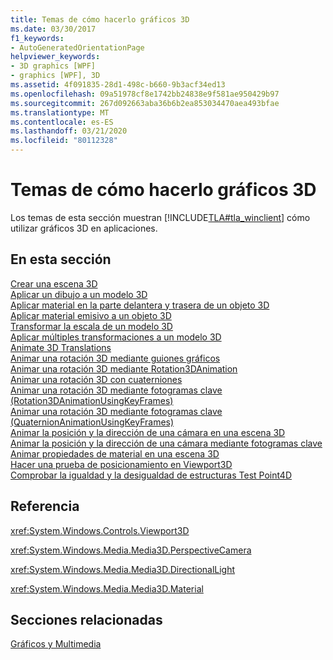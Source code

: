 ```yaml
---
title: Temas de cómo hacerlo gráficos 3D
ms.date: 03/30/2017
f1_keywords:
- AutoGeneratedOrientationPage
helpviewer_keywords:
- 3D graphics [WPF]
- graphics [WPF], 3D
ms.assetid: 4f091835-28d1-498c-b660-9b3acf34ed13
ms.openlocfilehash: 09a51978cf8e1742bb24838e9f581ae950429b97
ms.sourcegitcommit: 267d092663aba36b6b2ea853034470aea493bfae
ms.translationtype: MT
ms.contentlocale: es-ES
ms.lasthandoff: 03/21/2020
ms.locfileid: "80112328"
---
```

# <a name="3d-graphics-how-to-topics"></a>Temas de cómo hacerlo gráficos 3D
Los temas de esta sección muestran [!INCLUDE[TLA#tla_winclient](../../../../includes/tlasharptla-winclient-md.md)] cómo utilizar gráficos 3D en aplicaciones.  
  
## <a name="in-this-section"></a>En esta sección  
 [Crear una escena 3D](how-to-create-a-3-d-scene.md)  
 [Aplicar un dibujo a un modelo 3D](how-to-apply-a-drawing-to-a-3-d-model.md)  
 [Aplicar material en la parte delantera y trasera de un objeto 3D](how-to-apply-material-to-the-front-and-back-of-a-3-d-object.md)  
 [Aplicar material emisivo a un objeto 3D](how-to-apply-emissive-material-to-a-3-d-object.md)  
 [Transformar la escala de un modelo 3D](how-to-transform-the-scale-of-a-3-d-model.md)  
 [Aplicar múltiples transformaciones a un modelo 3D](how-to-apply-multiple-transformations-to-a-3-d-model.md)  
 [Animate 3D Translations](how-to-animate-3-d-translations.md)  
 [Animar una rotación 3D mediante guiones gráficos](how-to-animate-a-3-d-rotation-using-storyboards.md)  
 [Animar una rotación 3D mediante Rotation3DAnimation](how-to-animate-a-3-d-rotation-using-rotation3danimation.md)  
 [Animar una rotación 3D con cuaterniones](how-to-animate-a-3-d-rotation-using-quaternions.md)  
 [Animar una rotación 3D mediante fotogramas clave (Rotation3DAnimationUsingKeyFrames)](how-to-animate-a-3-d-rotation-using-key-frames.md)  
 [Animar una rotación 3D mediante fotogramas clave (QuaternionAnimationUsingKeyFrames)](animate-a-3-d-rotation-quaternionanimationusingkeyframes.md)  
 [Animar la posición y la dirección de una cámara en una escena 3D](how-to-animate-camera-position-and-direction-in-a-3d-scene.md)  
 [Animar la posición y la dirección de una cámara mediante fotogramas clave](how-to-animate-camera-position-and-direction-using-key-frames.md)  
 [Animar propiedades de material en una escena 3D](how-to-animate-material-properties-in-a-3-d-scene.md)  
 [Hacer una prueba de posicionamiento en Viewport3D](how-to-hit-test-in-a-viewport3d.md)  
 [Comprobar la igualdad y la desigualdad de estructuras Test Point4D](how-to-test-point4d-structures-for-equality-and-inequality.md)  
  
## <a name="reference"></a>Referencia  
 <xref:System.Windows.Controls.Viewport3D>  
  
 <xref:System.Windows.Media.Media3D.PerspectiveCamera>  
  
 <xref:System.Windows.Media.Media3D.DirectionalLight>  
  
 <xref:System.Windows.Media.Media3D.Material>  
  
## <a name="related-sections"></a>Secciones relacionadas  
 [Gráficos y Multimedia](index.md)
